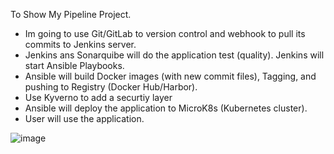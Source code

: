 
To Show My Pipeline Project. 

- Im going to use Git/GitLab to version control and webhook to pull its commits to Jenkins server.
- Jenkins ans Sonarquibe will do the application test (quality). Jenkins will start Ansible Playbooks.
- Ansible will build Docker images (with new commit files), Tagging, and pushing to Registry (Docker Hub/Harbor).
- Use Kyverno to add a securtiy layer
- Ansible will deploy the application to MicroK8s (Kubernetes cluster).
- User will use the application.

  
![image](https://github.com/SpockIsCoding/pipeline/blob/main/pipeline.png)
